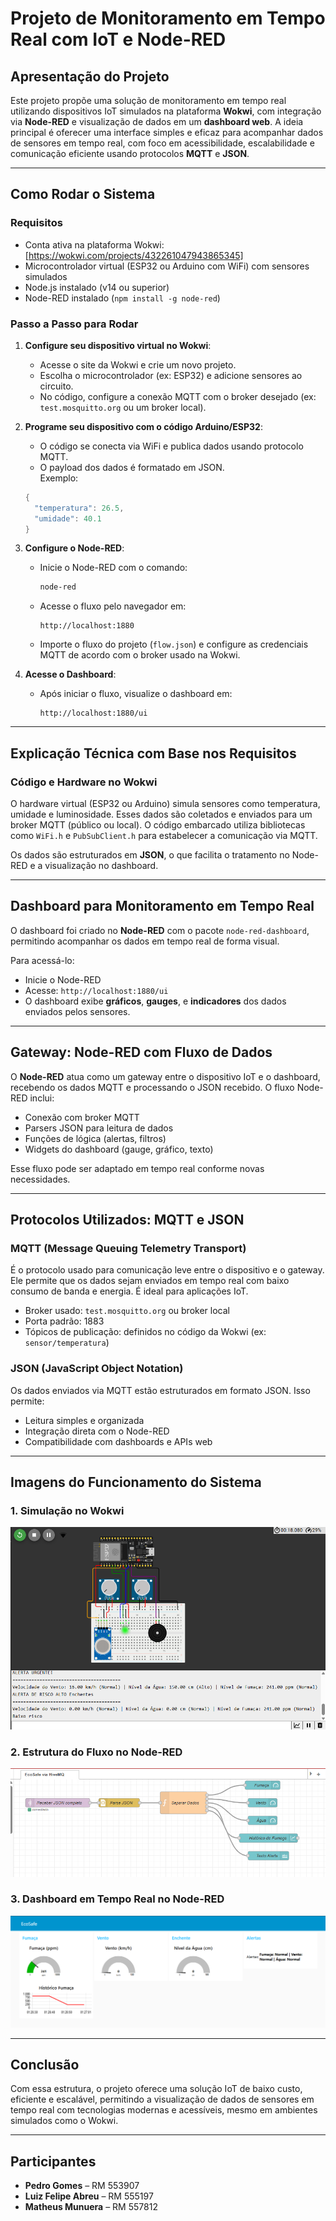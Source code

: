 
# Projeto de Monitoramento em Tempo Real com IoT e Node-RED

## Apresentação do Projeto

Este projeto propõe uma solução de monitoramento em tempo real utilizando dispositivos IoT simulados na plataforma **Wokwi**, com integração via **Node-RED** e visualização de dados em um **dashboard web**. A ideia principal é oferecer uma interface simples e eficaz para acompanhar dados de sensores em tempo real, com foco em acessibilidade, escalabilidade e comunicação eficiente usando protocolos **MQTT** e **JSON**.

---

## Como Rodar o Sistema

### Requisitos

- Conta ativa na plataforma Wokwi: [https://wokwi.com/projects/432261047943865345]
- Microcontrolador virtual (ESP32 ou Arduino com WiFi) com sensores simulados
- Node.js instalado (v14 ou superior)
- Node-RED instalado (`npm install -g node-red`)

### Passo a Passo para Rodar

1. **Configure seu dispositivo virtual no Wokwi**:
   - Acesse o site da Wokwi e crie um novo projeto.
   - Escolha o microcontrolador (ex: ESP32) e adicione sensores ao circuito.
   - No código, configure a conexão MQTT com o broker desejado (ex: `test.mosquitto.org` ou um broker local).

2. **Programe seu dispositivo com o código Arduino/ESP32**:
   - O código se conecta via WiFi e publica dados usando protocolo MQTT.
   - O payload dos dados é formatado em JSON.  
   Exemplo:
   ```cpp
   {
     "temperatura": 26.5,
     "umidade": 40.1
   }
   ```

3. **Configure o Node-RED**:
   - Inicie o Node-RED com o comando:
     ```bash
     node-red
     ```
   - Acesse o fluxo pelo navegador em:
     ```
     http://localhost:1880
     ```
   - Importe o fluxo do projeto (`flow.json`) e configure as credenciais MQTT de acordo com o broker usado na Wokwi.

4. **Acesse o Dashboard**:
   - Após iniciar o fluxo, visualize o dashboard em:
     ```
     http://localhost:1880/ui
     ```

---

## Explicação Técnica com Base nos Requisitos

### Código e Hardware no Wokwi

O hardware virtual (ESP32 ou Arduino) simula sensores como temperatura, umidade e luminosidade. Esses dados são coletados e enviados para um broker MQTT (público ou local). O código embarcado utiliza bibliotecas como `WiFi.h` e `PubSubClient.h` para estabelecer a comunicação via MQTT.

Os dados são estruturados em **JSON**, o que facilita o tratamento no Node-RED e a visualização no dashboard.

---

## Dashboard para Monitoramento em Tempo Real

O dashboard foi criado no **Node-RED** com o pacote `node-red-dashboard`, permitindo acompanhar os dados em tempo real de forma visual.

Para acessá-lo:
- Inicie o Node-RED
- Acesse: `http://localhost:1880/ui`
- O dashboard exibe **gráficos**, **gauges**, e **indicadores** dos dados enviados pelos sensores.

---

## Gateway: Node-RED com Fluxo de Dados

O **Node-RED** atua como um gateway entre o dispositivo IoT e o dashboard, recebendo os dados MQTT e processando o JSON recebido. O fluxo Node-RED inclui:

- Conexão com broker MQTT
- Parsers JSON para leitura de dados
- Funções de lógica (alertas, filtros)
- Widgets do dashboard (gauge, gráfico, texto)

Esse fluxo pode ser adaptado em tempo real conforme novas necessidades.

---

## Protocolos Utilizados: MQTT e JSON

### MQTT (Message Queuing Telemetry Transport)

É o protocolo usado para comunicação leve entre o dispositivo e o gateway. Ele permite que os dados sejam enviados em tempo real com baixo consumo de banda e energia. É ideal para aplicações IoT.

- Broker usado: `test.mosquitto.org` ou broker local
- Porta padrão: 1883
- Tópicos de publicação: definidos no código da Wokwi (ex: `sensor/temperatura`)

### JSON (JavaScript Object Notation)

Os dados enviados via MQTT estão estruturados em formato JSON. Isso permite:

- Leitura simples e organizada
- Integração direta com o Node-RED
- Compatibilidade com dashboards e APIs web

---

## Imagens do Funcionamento do Sistema

### 1. Simulação no Wokwi
![Sistema Wokwi](./assets/sistemaWokwi.png)

### 2. Estrutura do Fluxo no Node-RED
![Estrutura Node-RED](./assets/estruturaNodeRed.png)

### 3. Dashboard em Tempo Real no Node-RED
![Dashboard Node-RED](./assets/nodeRedDashboard.png)

---

## Conclusão

Com essa estrutura, o projeto oferece uma solução IoT de baixo custo, eficiente e escalável, permitindo a visualização de dados de sensores em tempo real com tecnologias modernas e acessíveis, mesmo em ambientes simulados como o Wokwi.

---

## Participantes

- **Pedro Gomes** – RM 553907  
- **Luiz Felipe Abreu** – RM 555197  
- **Matheus Munuera** – RM 557812
